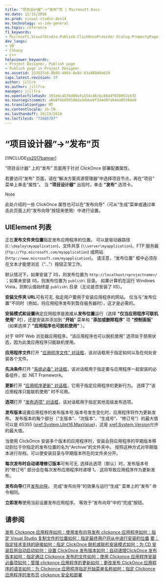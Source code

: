 ```yaml
---
title: “项目设计器”->“发布”页 | Microsoft Docs
ms.date: 11/15/2016
ms.prod: visual-studio-dev14
ms.technology: vs-ide-general
ms.topic: reference
f1_keywords:
- Microsoft.VisualStudio.Publish.ClickOnceProvider.Dialog.PropertyPage
dev_langs:
- VB
- CSharp
- C++
helpviewer_keywords:
- Project Designer, Publish page
- Publish page in Project Designer
ms.assetid: 153527c6-8b95-4003-8e8e-03a489d0a629
caps.latest.revision: 37
author: jillre
ms.author: jillfra
manager: jillfra
ms.openlocfilehash: 391e6c457dd09afa154c46cbc8644f028052cb32
ms.sourcegitcommit: a8e8f4bd5d508da34bbe9f2d4d9fa94da0539de0
ms.translationtype: MT
ms.contentlocale: zh-CN
ms.lasthandoff: 10/19/2019
ms.locfileid: "72665707"
---
```

# <a name="publish-page-project-designer"></a>“项目设计器”->“发布”页
[!INCLUDE[vs2017banner](../../includes/vs2017banner.md)]

“项目设计器” 上的“发布” 页面用于针对 ClickOnce 部署配置属性。

 若要访问“发布” 页面，请在“解决方案资源管理器”中选择项目节点，再在“项目” 菜单上单击“属性”。 当 **“项目设计器”** 出现时，单击 **“发布”** 选项卡。

> [!NOTE]
> 此处介绍的一些 ClickOnce 属性也可以在“发布向导”（可从“生成”菜单或通过单击此页面上的“发布向导”按钮来使用）中进行设置。

## <a name="uielement-list"></a>UIElement 列表
 正在**发布文件夹位置**指定发布应用程序的位置。 可以是驱动器路径 (`C:\deploy\myapplication`)、文件共享 (`\\server\myapplication`)、FTP 服务器 (`ftp://ftp.microsoft.com/myapplication`) 或网站 (`http://www.microsoft.com/myapplication`)。 请注意，“发布位置” 框中必须存在文本才能使浏览（“...”）按钮正常工作。

 默认情况下，如果安装了 IIS，则发布位置为 `http://localhost/<projectname>/` ；如果未安装 IIS，则发布位置为 `publish\` 目录。 如果计算机在运行 Windows Vista，则默认值始终是 `publish\` 目录（无论是否安装了 IIS）。

 **安装文件夹 URL**可有可无. 指定用户要用于安装应用程序的网站。 仅当与“发布位置”不同时（例如，将应用程序发布到暂存服务器时），这才是必需的。

 **安装模式和设置**确定应用程序是直接从**发布位置**运行（选择 **"仅当应用程序可联机使用"** 时），还是安装并添加到 "**开始**" 菜单和 "**添加或删除程序**" 项 **"控制面板**" （如果选择了 **"应用程序也可脱机使用"** ）。

 对于 WPF Web 浏览器应用程序，“该应用程序也可以脱机使用” 选项处于禁用状态，因为此类应用程序只能联机使用。

 **应用程序文件**打开 "[应用程序文件" 对话框](https://msdn.microsoft.com/b06dff3a-b87a-4caf-996b-7a4acf8137a8)，该对话框用于指定如何以及在何处安装各个文件。

 **先决条件**打开 "[系统必备" 对话框](../../ide/reference/prerequisites-dialog-box.md)，该对话框用于指定要与应用程序一起安装的必备组件，如 .NET Framework。

 **更新**打开 "[应用程序更新" 对话框](https://msdn.microsoft.com/8eca8743-8e68-4d04-bfd5-4dc0a9b2934f)，它用于指定应用程序的更新行为。 选择了“该应用程序只能联机使用” 时不可用。

 **选项**打开 "[发布选项" 对话框](https://msdn.microsoft.com/fd9baa1b-7311-4f9e-8ffb-ae50cf110592)，该对话框用于指定其他高级发布选项。

 **发布版本**设置应用程序的发布版本号;版本号发生变化时，应用程序将作为更新发布。 发布版本的每个部分（“主版本”、“次版本”、“生成号”、“修订号”）的最大值可以是 65355 (<xref:System.UInt16.MaxValue>)，这是 <xref:System.Version>允许的最大值。

 当使用 ClickOnce 安装多个版本的应用程序时，安装会将应用程序的早期版本移动到位于你指定的发布位置的名为“Archive”的文件夹中。 按照这种方式对早期版本进行存档，可以使安装目录与早期版本所在的文件夹分开。

 **每次发布时自动递增修订版本**可有可无. 选择此选项（默认）时，发布版本号的“修订号” 部分会在每次发布应用程序时递增 1。 这将导致应用程序作为更新发布。

 **发布向导**打开[发布向导](https://msdn.microsoft.com/fc6abebd-13d6-48e4-a567-fbc52dad0872)。 完成“发布向导”的效果与运行“生成” 菜单上的“发布” 命令相同。

 **立即发布**使用当前设置发布应用程序。 等效于“发布向导”中的“完成”按钮。

## <a name="see-also"></a>请参阅
 [发布 Clickonce 应用程序](../../deployment/publishing-clickonce-applications.md)[如何：使用发布向导发布 clickonce 应用程序](../../deployment/how-to-publish-a-clickonce-application-using-the-publish-wizard.md)[如何：指定 Visual Studio 复制文件的位置](../../deployment/how-to-specify-where-visual-studio-copies-the-files.md)[如何：指定最终用户将从中进行安装的位置](../../deployment/how-to-specify-the-location-where-end-users-will-install-from.md) [要：指定技术支持的链接](../../deployment/how-to-specify-a-link-for-technical-support.md)[如何：指定 ClickOnce 脱机或联机安装模式](../../deployment/how-to-specify-the-clickonce-offline-or-online-install-mode.md)[如何：为 CD 安装启用自动启动](../../deployment/how-to-enable-autostart-for-cd-installations.md)[如何：设置 ClickOnce 发布版本](../../deployment/how-to-set-the-clickonce-publish-version.md)[如何：自动递增ClickOnce 发布版本](../../deployment/how-to-automatically-increment-the-clickonce-publish-version.md)[如何：指定通过 Clickonce 发布的文件](../../deployment/how-to-specify-which-files-are-published-by-clickonce.md)[如何：使用 Clickonce 应用程序安装必备项](../../deployment/how-to-install-prerequisites-with-a-clickonce-application.md)[如何：管理 clickonce 应用程序的更新](../../deployment/how-to-manage-updates-for-a-clickonce-application.md)[如何：更改发布 ClickOnce 应用程序的语言](../../deployment/how-to-change-the-publish-language-for-a-clickonce-application.md)[如何：为 Clickonce 应用程序指定开始菜单名称](../../deployment/how-to-specify-a-start-menu-name-for-a-clickonce-application.md)[如何：指定 Clickonce 应用程序的发布页](../../deployment/how-to-specify-a-publish-page-for-a-clickonce-application.md) [clickonce 安全和部署](../../deployment/clickonce-security-and-deployment.md)
